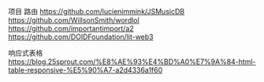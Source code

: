 

 项目
 路由 https://github.com/lucienimmink/JSMusicDB
 https://github.com/WillsonSmith/wordlol
 https://github.com/importantimport/a2
 https://github.com/DOIDFoundation/lit-web3

响应式表格
https://blog.25sprout.com/%E8%AE%93%E4%BD%A0%E7%9A%84-html-table-responsive-%E5%90%A7-a2d4336a1f60
